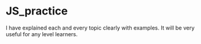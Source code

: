 # JS_practice

I have explained each and every topic clearly with examples.
It will be very useful for any level learners.
